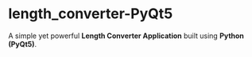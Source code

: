 # length_converter-PyQt5
A simple yet powerful **Length Converter Application** built using **Python (PyQt5)**.
